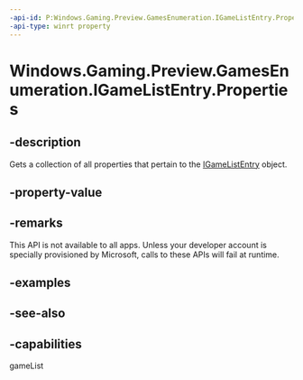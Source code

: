 ```yaml
---
-api-id: P:Windows.Gaming.Preview.GamesEnumeration.IGameListEntry.Properties
-api-type: winrt property
---
```


<!-- Property syntax
public Windows.Foundation.Collections.IMapView<string, object> Properties { get; }
-->

# Windows.Gaming.Preview.GamesEnumeration.IGameListEntry.Properties

## -description
Gets a collection of all properties that pertain to the [IGameListEntry](igamelistentry.md) object.

## -property-value

## -remarks
This API is not available to all apps. Unless your developer account is specially provisioned by Microsoft, calls to these APIs will fail at runtime.

## -examples

## -see-also


## -capabilities
gameList
